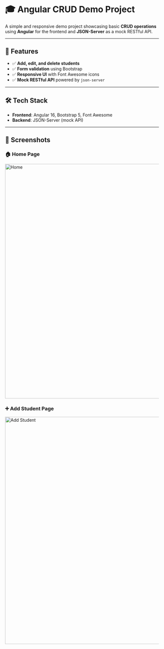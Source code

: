 # 🎓 Angular CRUD Demo Project

A simple and responsive demo project showcasing basic **CRUD operations** using **Angular** for the frontend and **JSON-Server** as a mock RESTful API.

---

## 🚀 Features

- ✅ **Add, edit, and delete students**  
- ✅ **Form validation** using Bootstrap  
- ✅ **Responsive UI** with Font Awesome icons  
- ✅ **Mock RESTful API** powered by `json-server`  

---

## 🛠️ Tech Stack

- **Frontend**: Angular 16, Bootstrap 5, Font Awesome  
- **Backend**: JSON-Server (mock API)

---

## 📸 Screenshots

### 🏠 Home Page
<img width="1920" height="768" alt="Home" src="https://github.com/user-attachments/assets/3d675505-9423-4774-b3f9-905b93a7f18b" />

### ➕ Add Student Page
<img width="1920" height="744" alt="Add Student" src="https://github.com/user-attachments/assets/48113f8f-de34-4a61-8ace-b84f7b5b51cd" />
